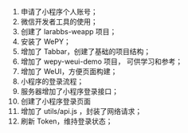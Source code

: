 1. 申请了小程序个人账号；
2. 微信开发者工具的使用；
3. 创建了 larabbs-weapp 项目；
4. 安装了 WePY；
5. 增加了 Tabbar，创建了基础的项目结构；
6. 增加了 wepy-weui-demo 项目， 可供学习和参考；
7. 增加了 WeUI，方便页面构建；
8. 小程序的登录流程；
9. 服务器增加了小程序登录接口；
10. 创建了小程序登录页面
11. 增加了 utils/api.js ，封装了网络请求；
12. 刷新 Token，维持登录状态；
